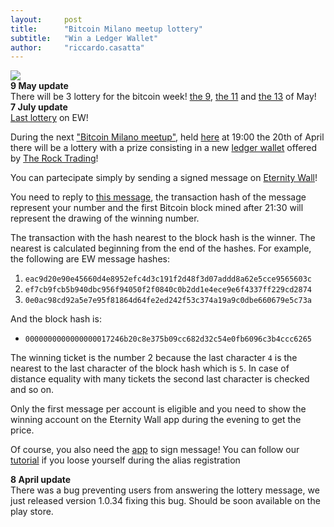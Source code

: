 ```yaml
---
layout:     post
title:      "Bitcoin Milano meetup lottery"
subtitle:   "Win a Ledger Wallet"
author:     "riccardo.casatta"
---
```


<img src="{{ site.baseurl }}/img/ledger-nano-solo-large.png" class="center-block" style="cursor:pointer">

<div class="alert alert-danger" role="alert">
  <strong>9 May update</strong><br> There will be 3 lottery for the bitcoin week! <a href="http://eternitywall.it/m/26addb60" class="alert-link">the 9</a>, <a href="http://eternitywall.it/m/2198c954" class="alert-link">the 11</a> and <a href="http://eternitywall.it/m/41470150" class="alert-link">the 13</a> of May!
</div>

<div class="alert alert-danger" role="alert">
  <strong>7 July update</strong><br> <a href="http://eternitywall.it/m/14d1d3cb" class="alert-link">Last lottery</a> on EW!
</div>

During the next ["Bitcoin Milano meetup"](https://www.facebook.com/bitcoinmi/?fref=ts), held  [here](https://www.google.it/maps/place/Via+Copernico,+38,+20125+Milano/@45.4906249,9.2027944,17z/data=!3m1!4b1!4m2!3m1!1s0x4786c6d9fcf763a5:0x79f0c478e822b1?hl=en) at 19:00 the 20th of April there will be a lottery with a prize consisting in a new [ledger wallet](https://www.ledgerwallet.com/products/1-ledger-nano) offered by [The Rock Trading](https://www.therocktrading.com/)!

You can partecipate simply by sending a signed message on [Eternity Wall](http://eternitywall.it)!

You need to reply to [this message](http://eternitywall.it/m/08b233e253859d00bafc28e709580affbde620db689eee75c3e221e55bcc36a7), the transaction hash of the message represent your number and the first Bitcoin block mined after 21:30 will represent the drawing of the winning number.

The transaction with the hash nearest to the block hash is the winner. The nearest is calculated beginning from the end of the hashes.
For example, the following are EW message hashes:

1. `eac9d20e90e45660d4e8952efc4d3c191f2d48f3d07addd8a62e5cce9565603c`
2. `ef7cb9fcb5b940dbc956f94050f2f0840c0b2dd1e4ece9e6f4337ff229cd2874`
3. `0e0ac98cd92a5e7e95f81864d64fe2ed242f53c374a19a9c0dbe660679e5c73a`

And the block hash is:

* `0000000000000000017246b20c8e375b09cc682d32c54e0fb6096c3b4ccc6265`

The winning ticket is the number 2 because the last character `4` is the nearest to the last character of the block hash which is `5`. In case of distance equality with many tickets the second last character is checked and so on.

Only the first message per account is eligible and you need to show the winning account on the Eternity Wall app during the evening to get the price.

Of course, you also need the [app](https://play.google.com/store/apps/details?id=it.eternitywall.eternitywall) to sign message!
You can follow our [tutorial](http://blog.eternitywall.it/2016/01/19/how-to-sign-messages-on-eternity-wall/) if you loose yourself during the alias registration

<div class="alert alert-danger" role="alert">
  <strong>8 April update</strong><br>There was a bug preventing users from answering the lottery message, we just released version 1.0.34 fixing this bug. Should be soon available on the play store.
</div>
